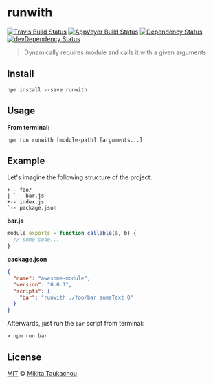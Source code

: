 runwith
==

[![Travis Build Status][travis-image]][travis-url]
[![AppVeyor Build Status][appveyor-image]][appveyor-url]
[![Dependency Status][dep-image]][dep-url]
[![devDependency Status][devdep-image]][devdep-url]

> Dynamically requires module and calls it with a given arguments

## Install ##

```
npm install --save runwith
```

## Usage ##

**From terminal:**

```
npm run runwith [module-path] [arguments...]
```

## Example ##

Let's imagine the following structure of the project:

```
+-- foo/
| `-- bar.js
+-- index.js
`-- package.json
```

**bar.js**

```js
module.exports = function callable(a, b) {
  // some code...
}
```

**package.json**

```json
{
  "name": "awesome-module",
  "version": "0.0.1",
  "scripts": {
    "bar": "runwith ./foo/bar someText 0"
  }
}
```

Afterwards, just run the `bar` script from terminal:

```
> npm run bar
```


## License ##

[MIT](LICENSE) © [Mikita Taukachou](https://edloidas.com)

<!-- Links -->
[travis-url]: https://travis-ci.org/edloidas/runwith
[travis-image]: https://img.shields.io/travis/edloidas/runwith.svg?label=linux%20build

[appveyor-url]: https://ci.appveyor.com/project/edloidas/runwith
[appveyor-image]: https://img.shields.io/appveyor/ci/edloidas/runwith.svg?label=windows%20build

[coveralls-url]: https://coveralls.io/github/edloidas/runwith?branch=master
[coveralls-image]: https://coveralls.io/repos/github/edloidas/runwith/badge.svg?branch=master

[dep-url]: https://david-dm.org/edloidas/runwith
[dep-image]: https://david-dm.org/edloidas/runwith.svg

[devdep-url]: https://david-dm.org/edloidas/runwith#info=devDependencies
[devdep-image]: https://david-dm.org/edloidas/runwith/dev-status.svg
